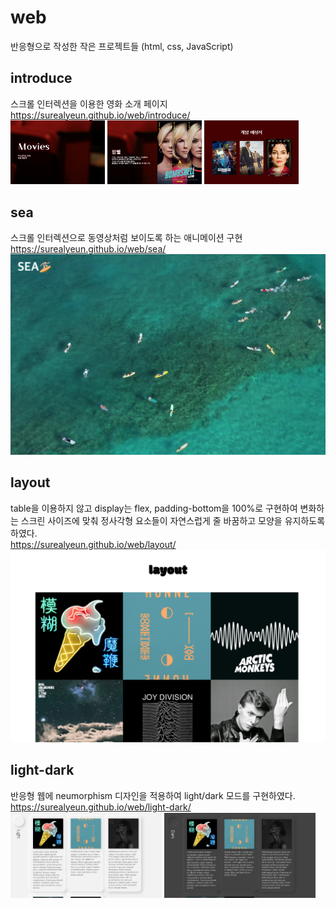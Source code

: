 # web
반응형으로 작성한 작은 프로젝트들 (html, css, JavaScript)

## introduce
스크롤 인터렉션을 이용한 영화 소개 페이지 
<br/>
https://surealyeun.github.io/web/introduce/ <br/>
<img src="./images/introduce1.png" width="30%" >
<img src="./images/introduce2.png" width="30%" >
<img src="./images/introduce3.png" width="30%" >

## sea
스크롤 인터렉션으로 동영상처럼 보이도록 하는 애니메이션 구현
<br/>
https://surealyeun.github.io/web/sea/ <br/>
<img src="./images/sea.png" >

## layout
table을 이용하지 않고 display는 flex, padding-bottom을 100%로 구현하여 변화하는 스크린 사이즈에 맞춰 정사각형 요소들이 자연스럽게 줄 바꿈하고 모양을 유지하도록 하였다.
<br/>
https://surealyeun.github.io/web/layout/ <br/>
<img src="./images/layout.png" >

## light-dark
반응형 웹에 neumorphism 디자인을 적용하여 light/dark 모드를 구현하였다.
<br/>
https://surealyeun.github.io/web/light-dark/ <br/>
<img src="./images/light.png" width="48%" >
<img src="./images/dark.png" width="48%" >
